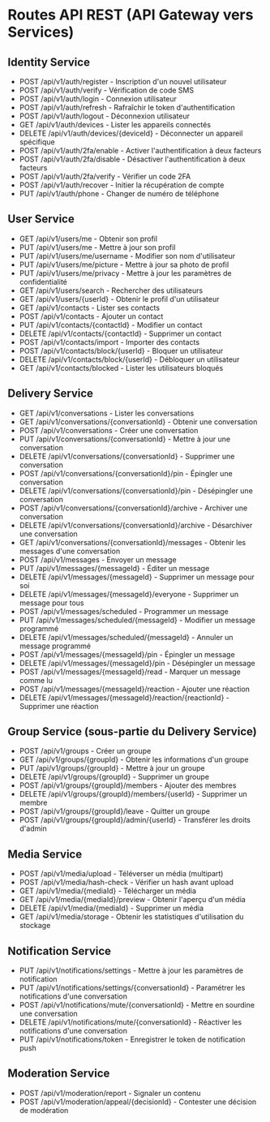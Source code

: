 # Routes API REST (API Gateway vers Services)

## Identity Service

- POST /api/v1/auth/register - Inscription d'un nouvel utilisateur
- POST /api/v1/auth/verify - Vérification de code SMS
- POST /api/v1/auth/login - Connexion utilisateur
- POST /api/v1/auth/refresh - Rafraîchir le token d'authentification
- POST /api/v1/auth/logout - Déconnexion utilisateur
- GET /api/v1/auth/devices - Lister les appareils connectés
- DELETE /api/v1/auth/devices/{deviceId} - Déconnecter un appareil spécifique
- POST /api/v1/auth/2fa/enable - Activer l'authentification à deux facteurs
- POST /api/v1/auth/2fa/disable - Désactiver l'authentification à deux facteurs
- POST /api/v1/auth/2fa/verify - Vérifier un code 2FA
- POST /api/v1/auth/recover - Initier la récupération de compte
- PUT /api/v1/auth/phone - Changer de numéro de téléphone

## User Service

- GET /api/v1/users/me - Obtenir son profil
- PUT /api/v1/users/me - Mettre à jour son profil
- PUT /api/v1/users/me/username - Modifier son nom d'utilisateur
- PUT /api/v1/users/me/picture - Mettre à jour sa photo de profil
- PUT /api/v1/users/me/privacy - Mettre à jour les paramètres de confidentialité
- GET /api/v1/users/search - Rechercher des utilisateurs
- GET /api/v1/users/{userId} - Obtenir le profil d'un utilisateur
- GET /api/v1/contacts - Lister ses contacts
- POST /api/v1/contacts - Ajouter un contact
- PUT /api/v1/contacts/{contactId} - Modifier un contact
- DELETE /api/v1/contacts/{contactId} - Supprimer un contact
- POST /api/v1/contacts/import - Importer des contacts
- POST /api/v1/contacts/block/{userId} - Bloquer un utilisateur
- DELETE /api/v1/contacts/block/{userId} - Débloquer un utilisateur
- GET /api/v1/contacts/blocked - Lister les utilisateurs bloqués

## Delivery Service

- GET /api/v1/conversations - Lister les conversations
- GET /api/v1/conversations/{conversationId} - Obtenir une conversation
- POST /api/v1/conversations - Créer une conversation
- PUT /api/v1/conversations/{conversationId} - Mettre à jour une conversation
- DELETE /api/v1/conversations/{conversationId} - Supprimer une conversation
- POST /api/v1/conversations/{conversationId}/pin - Épingler une conversation
- DELETE /api/v1/conversations/{conversationId}/pin - Désépingler une conversation
- POST /api/v1/conversations/{conversationId}/archive - Archiver une conversation
- DELETE /api/v1/conversations/{conversationId}/archive - Désarchiver une conversation
- GET /api/v1/conversations/{conversationId}/messages - Obtenir les messages d'une conversation
- POST /api/v1/messages - Envoyer un message
- PUT /api/v1/messages/{messageId} - Éditer un message
- DELETE /api/v1/messages/{messageId} - Supprimer un message pour soi
- DELETE /api/v1/messages/{messageId}/everyone - Supprimer un message pour tous
- POST /api/v1/messages/scheduled - Programmer un message
- PUT /api/v1/messages/scheduled/{messageId} - Modifier un message programmé
- DELETE /api/v1/messages/scheduled/{messageId} - Annuler un message programmé
- POST /api/v1/messages/{messageId}/pin - Épingler un message
- DELETE /api/v1/messages/{messageId}/pin - Désépingler un message
- POST /api/v1/messages/{messageId}/read - Marquer un message comme lu
- POST /api/v1/messages/{messageId}/reaction - Ajouter une réaction
- DELETE /api/v1/messages/{messageId}/reaction/{reactionId} - Supprimer une réaction

## Group Service (sous-partie du Delivery Service)

- POST /api/v1/groups - Créer un groupe
- GET /api/v1/groups/{groupId} - Obtenir les informations d'un groupe
- PUT /api/v1/groups/{groupId} - Mettre à jour un groupe
- DELETE /api/v1/groups/{groupId} - Supprimer un groupe
- POST /api/v1/groups/{groupId}/members - Ajouter des membres
- DELETE /api/v1/groups/{groupId}/members/{userId} - Supprimer un membre
- POST /api/v1/groups/{groupId}/leave - Quitter un groupe
- POST /api/v1/groups/{groupId}/admin/{userId} - Transférer les droits d'admin

## Media Service

- POST /api/v1/media/upload - Téléverser un média (multipart)
- POST /api/v1/media/hash-check - Vérifier un hash avant upload
- GET /api/v1/media/{mediaId} - Télécharger un média
- GET /api/v1/media/{mediaId}/preview - Obtenir l'aperçu d'un média
- DELETE /api/v1/media/{mediaId} - Supprimer un média
- GET /api/v1/media/storage - Obtenir les statistiques d'utilisation du stockage

## Notification Service

- PUT /api/v1/notifications/settings - Mettre à jour les paramètres de notification
- PUT /api/v1/notifications/settings/{conversationId} - Paramétrer les notifications d'une conversation
- POST /api/v1/notifications/mute/{conversationId} - Mettre en sourdine une conversation
- DELETE /api/v1/notifications/mute/{conversationId} - Réactiver les notifications d'une conversation
- PUT /api/v1/notifications/token - Enregistrer le token de notification push

## Moderation Service

- POST /api/v1/moderation/report - Signaler un contenu
- POST /api/v1/moderation/appeal/{decisionId} - Contester une décision de modération
